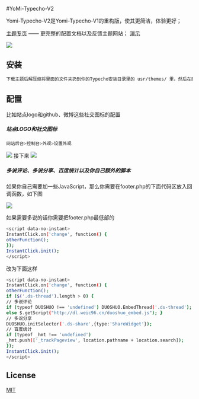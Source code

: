 #YoMi-Typecho-V2

Yomi-Typecho-V2是Yomi-Typecho-V1的重构版，使其更简洁，体验更好；

[主题专页](http://weic96.cn/project/typecho-yomi-v2/) —— 更完整的配置文档以及反馈主题网站；
[演示](http://blog.weic96.cn)

![](http://dl.weic96.cn/YoMi-Typecho/yomi-typecho-v2-pic1.png)


## 安装

```bash
下载主题后解压缩将里面的文件夹扔到你的Typecho安装目录里的 usr/themes/ 里，然后在网站后台启用；
```

## 配置

比如站点logo和github、微博这些社交图标的配置

##### 站点LOGO和社交图标

```bash
网站后台>控制台>外观>设置外观
```
![](http://dl.weic96.cn/YoMi-Typecho/yomi-typecho-v2-jc1.png)
接下来
![](http://dl.weic96.cn/YoMi-Typecho/yomi-typecho-v2-jc2.png)

##### 多说评论、多说分享、百度统计以及你自己额外的脚本
如果你自己需要加一些JavaScript，那么你需要在footer.php的下面代码区放入回调函数，如下图

![](http://dl.weic96.cn/YoMi-Typecho/yomi-typecho-v2-jc3.png)

如果需要多说的话你需要把footer.php最低部的
```bash
<script data-no-instant>
InstantClick.on('change', function() {
otherFunction();
});
InstantClick.init();
</script>
```
改为下面这样

```bash
<script data-no-instant>
InstantClick.on('change', function() {
otherFunction();
if ($('.ds-thread').length > 0) {
// 多说评论
if (typeof DUOSHUO !== 'undefined') DUOSHUO.EmbedThread('.ds-thread');
else $.getScript("http://dl.weic96.cn/duoshuo_embed.js"); }
// 多说分享
DUOSHUO.initSelector('.ds-share',{type:'ShareWidget'});
// 百度统计
if (typeof _hmt !== 'undefined')
_hmt.push(['_trackPageview', location.pathname + location.search]);
});
InstantClick.init();
</script>
```

## License

[MIT](https://git.oschina.net/weic96/YoMi-Typecho-V2/blob/master/LICENSE?dir=0&filepath=LICENSE&oid=d9854a60936634c9ad8c6b97cd10e3986ef1f511&sha=aeb5a898ff50c028aebf380dcad9dcecfa352e7f)